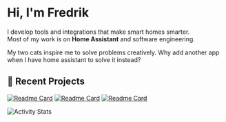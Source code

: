 
# Hi, I'm Fredrik

I develop tools and integrations that make smart homes smarter.  
Most of my work is on **Home Assistant** and software engineering.

My two cats inspire me to solve problems creatively. Why add another app when I have home assistant to solve it instead? 

## 🧩 Recent Projects
[![Readme Card](https://github-readme-stats.vercel.app/api/pin/?username=FredrikM97&repo=hass-surepetcare&theme=transparent)](https://github.com/FredrikM97/hass-surepetcare)
[![Readme Card](https://github-readme-stats.vercel.app/api/pin/?username=FredrikM97&repo=py-surepetcare&theme=transparent)](https://github.com/FredrikM97/py-surepetcare)
[![Readme Card](https://github-readme-stats.vercel.app/api/pin/?username=FredrikM97&repo=mealplan-card&theme=transparent)](https://github.com/YOUR_USERNAME/mealplan-card)

![Activity Stats](https://github-readme-stats.vercel.app/api?username=FredrikM97&show_icons=true)



